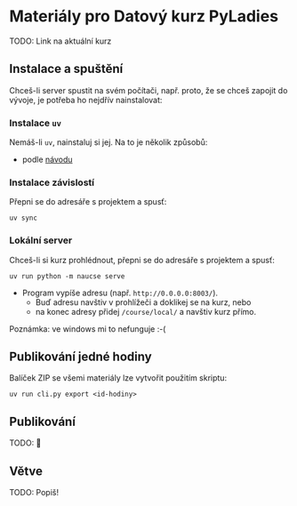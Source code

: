 # Materiály pro Datový kurz PyLadies

TODO: Link na aktuální kurz

## Instalace a spuštění

Chceš-li server spustit na svém počítači, např. proto, že se chceš zapojit do
vývoje, je potřeba ho nejdřív nainstalovat:

### Instalace `uv`

Nemáš-li `uv`, nainstaluj si jej. Na to je několik způsobů:

* podle [návodu](https://github.com/astral-sh/uv)

### Instalace závislostí

Přepni se do adresáře s projektem a spusť:

```shell
uv sync
```

### Lokální server

Chceš-li si kurz prohlédnout, přepni se do adresáře s projektem a spusť:

```shell
uv run python -m naucse serve
```

* Program vypíše adresu (např. `http://0.0.0.0:8003/`).
  * Buď adresu navštiv v prohlížeči a doklikej se na kurz, nebo
  * na konec adresy přidej `/course/local/` a navštiv kurz přímo.

Poznámka: ve windows mi to nefunguje :-(

## Publikování jedné hodiny

Balíček ZIP se všemi materiály lze vytvořit použitím skriptu:

```shell
uv run cli.py export <id-hodiny>
```

## Publikování

TODO: 🤯

## Větve 

TODO: Popiš!